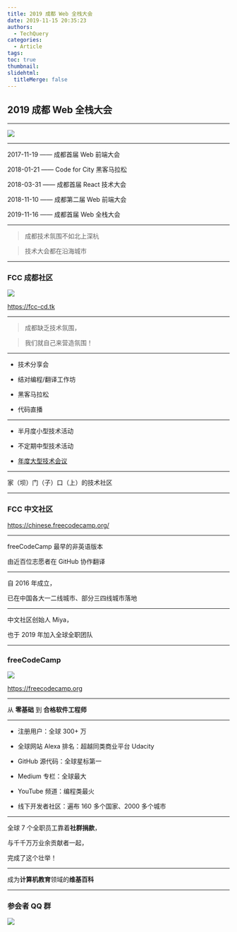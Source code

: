```yaml
---
title: 2019 成都 Web 全栈大会
date: 2019-11-15 20:35:23
authors:
  - TechQuery
categories:
  - Article
tags:
toc: true
thumbnail:
slidehtml:
  titleMerge: false
---
```


## 2019 成都 Web 全栈大会

---

![](full-stack-cloud.png)

---

2017-11-19 —— 成都首届 Web 前端大会

2018-01-21 —— Code for City 黑客马拉松

2018-03-31 —— 成都首届 React 技术大会

2018-11-10 —— 成都第二届 Web 前端大会

2019-11-16 —— 成都首届 Web 全栈大会

---

> 成都技术氛围不如北上深杭

> 技术大会都在沿海城市

---

### FCC 成都社区

![](/images/FCC-CDC-v1-1.png)

https://fcc-cd.tk

---

> 成都缺乏技术氛围，

> 我们就自己来营造氛围！

---

- 技术分享会

- 结对编程/翻译工作坊

- 黑客马拉松

- 代码直播

---

- 半月度小型技术活动

- 不定期中型技术活动

- [年度大型技术会议](https://web-conf.dev)

---

家（坝）门（子）口（上）的技术社区

---

### FCC 中文社区

https://chinese.freecodecamp.org/

---

freeCodeCamp 最早的非英语版本

由近百位志愿者在 GitHub 协作翻译

---

自 2016 年成立，

已在中国各大一二线城市、部分三四线城市落地

---

中文社区创始人 Miya，

也于 2019 年加入全球全职团队

---

### freeCodeCamp

![](https://upload.wikimedia.org/wikipedia/commons/3/39/FreeCodeCamp_logo.png)

https://freecodecamp.org

---

从 **零基础** 到 **合格软件工程师**

---

- 注册用户：全球 300+ 万

- 全球网站 Alexa 排名：超越同类商业平台 Udacity

- GitHub 源代码：全球星标第一

- Medium 专栏：全球最大

- YouTube 频道：编程类最火

- 线下开发者社区：遍布 160 多个国家、2000 多个城市

---

全球 7 个全职员工靠着**社群捐款**，

与千千万万业余贡献者一起，

完成了这个壮举！

---

成为**计算机教育**领域的**维基百科**

---

### 参会者 QQ 群

![](/images/FCC-CDC-QRC-QQG.png)
